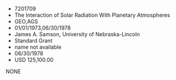 * 7201709
* The Interaction of Solar Radiation With Planetary           Atmospheres
* GEO,AGS
* 01/01/1973,06/30/1978
* James A. Samson, University of Nebraska-Lincoln
* Standard Grant
*   name not available
* 06/30/1978
* USD 125,100.00

NONE